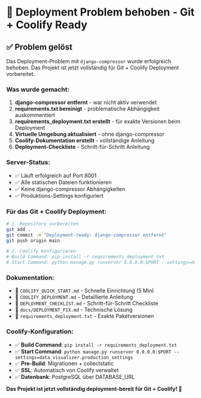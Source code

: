 # 🚀 Deployment Problem behoben - Git + Coolify Ready

## ✅ Problem gelöst
Das Deployment-Problem mit `django-compressor` wurde erfolgreich behoben. Das Projekt ist jetzt vollständig für Git + Coolify Deployment vorbereitet.

### Was wurde gemacht:
1. **django-compressor entfernt** - war nicht aktiv verwendet
2. **requirements.txt bereinigt** - problematische Abhängigkeit auskommentiert
3. **requirements_deployment.txt erstellt** - für exakte Versionen beim Deployment
4. **Virtuelle Umgebung aktualisiert** - ohne django-compressor
5. **Coolify-Dokumentation erstellt** - vollständige Anleitung
6. **Deployment-Checkliste** - Schritt-für-Schritt Anleitung

### Server-Status:
- ✅ Läuft erfolgreich auf Port 8001
- ✅ Alle statischen Dateien funktionieren
- ✅ Keine django-compressor Abhängigkeiten
- ✅ Produktions-Settings konfiguriert

### Für das Git + Coolify Deployment:
```bash
# 1. Repository vorbereiten
git add .
git commit -m "Deployment-ready: django-compressor entfernt"
git push origin main

# 2. Coolify konfigurieren
# Build Command: pip install -r requirements_deployment.txt
# Start Command: python manage.py runserver 0.0.0.0:$PORT --settings=data_visualizer.production_settings
```

### Dokumentation:
- 📄 `COOLIFY_QUICK_START.md` - Schnelle Einrichtung (5 Min)
- 📄 `COOLIFY_DEPLOYMENT.md` - Detaillierte Anleitung
- 📄 `DEPLOYMENT_CHECKLIST.md` - Schritt-für-Schritt Checkliste
- 📄 `docs/DEPLOYMENT_FIX.md` - Technische Lösung
- 📄 `requirements_deployment.txt` - Exakte Paketversionen

### Coolify-Konfiguration:
- ✅ **Build Command**: `pip install -r requirements_deployment.txt`
- ✅ **Start Command**: `python manage.py runserver 0.0.0.0:$PORT --settings=data_visualizer.production_settings`
- ✅ **Pre-Build**: Migrationen + collectstatic
- ✅ **SSL**: Automatisch von Coolify verwaltet
- ✅ **Datenbank**: PostgreSQL über DATABASE_URL

**Das Projekt ist jetzt vollständig deployment-bereit für Git + Coolify! 🚀** 